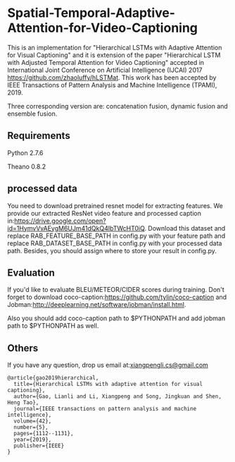 # Spatial-Temporal-Adaptive-Attention-for-Video-Captioning

This is an implementation for "Hierarchical LSTMs with Adaptive Attention for Visual Captioning" and it is extension of the paper "Hierarchical LSTM with Adjusted Temporal Attention for Video Captioning" accepted in International Joint Conference on Artificial Intelligence (IJCAI) 2017 https://github.com/zhaoluffy/hLSTMat. This work has been accepted by IEEE Transactions of Pattern Analysis and Machine Intelligence (TPAMI), 2019.

Three corresponding version are: concatenation fusion, dynamic fusion and ensemble fusion.

## Requirements
 Python 2.7.6

 Theano 0.8.2

## processed data
 You need to download pretrained resnet model for extracting features. We provide our extracted ResNet video feature and processed caption in:https://drive.google.com/open?id=1HymvVvAEygM6UJm41dQkQ4IbTWcHT0iQ. Download this dataset and replace RAB_FEATURE_BASE_PATH in config.py with your feature path and replace RAB_DATASET_BASE_PATH in config.py with your processed data path. Besides, you should assign where to store your result in config.py.

## Evaluation
 If you'd like to evaluate BLEU/METEOR/CIDER scores during training. Don't forget to download coco-caption:https://github.com/tylin/coco-caption and Jobman:http://deeplearning.net/software/jobman/install.html.
 
 Also you should add coco-caption path to $PYTHONPATH and add jobman path to $PYTHONPATH as well.

## Others
 If you have any question, drop us email at:xiangpengli.cs@gmail.com

```
@article{gao2019hierarchical,
  title={Hierarchical LSTMs with adaptive attention for visual captioning},
  author={Gao, Lianli and Li, Xiangpeng and Song, Jingkuan and Shen, Heng Tao},
  journal={IEEE transactions on pattern analysis and machine intelligence},
  volume={42},
  number={5},
  pages={1112--1131},
  year={2019},
  publisher={IEEE}
}
```
